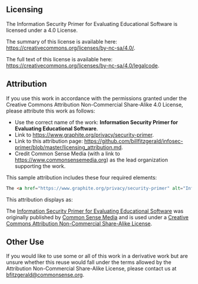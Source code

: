 ## Licensing

The Information Security Primer for Evaluating Educational Software is licensed under a 4.0 License.

The summary of this license is available here: https://creativecommons.org/licenses/by-nc-sa/4.0/.

The full text of this license is available here: https://creativecommons.org/licenses/by-nc-sa/4.0/legalcode.

## Attribution

If you use this work in accordance with the permissions granted under the Creative Commons Attribution Non-Commercial Share-Alike 4.0 License, please attribute this work as follows:

* Use the correct name of the work: **Information Security Primer for Evaluating Educational Software**.
* Link to https://www.graphite.org/privacy/security-primer.
* Link to this attribution page: https://github.com/billfitzgerald/infosec-primer/blob/master/licensing_attribution.md.
* Credit Common Sense Media (with a link to https://www.commonsensemedia.org) as the lead organization supporting the work.

This sample attribution includes these four required elements:

```html
The <a href="https://www.graphite.org/privacy/security-primer" alt="Information Security Primer for Evaluating Educational Software" title="Information Security Primer for Evaluating Educational Software">Information Security Primer for Evaluating Educational Software</a> was originally published by <a href="https://www.commonsensemedia.org" alt="Common Sense Media" title="Common Sense Media">Common Sense Media</a> and is used under a <a href="https://github.com/billfitzgerald/infosec-primer/blob/master/licensing_attribution.md" alt="Attribution and licensing information" title="Attribution and licensing information">Creative Commons Attribution Non-Commercial Share-Alike License </a>.
```

This attribution displays as:

The <a href="https://www.graphite.org/privacy/security-primer" alt="Information Security Primer for Evaluating Educational Software" title="Information Security Primer for Evaluating Educational Software">Information Security Primer for Evaluating Educational Software</a> was originally published by <a href="https://www.commonsensemedia.org" alt="Common Sense Media" title="Common Sense Media">Common Sense Media</a> and is used under a <a href="https://github.com/billfitzgerald/infosec-primer/blob/master/licensing_attribution.md" alt="Attribution and licensing information" title="Attribution and licensing information">Creative Commons Attribution Non-Commercial Share-Alike License</a>.

## Other Use

If you would like to use some or all of this work in a derivative work but are unsure whether this reuse would fall under the terms allowed by the Attribution Non-Commercial Share-Alike License, please contact us at bfitzgerald@commonsense.org.
